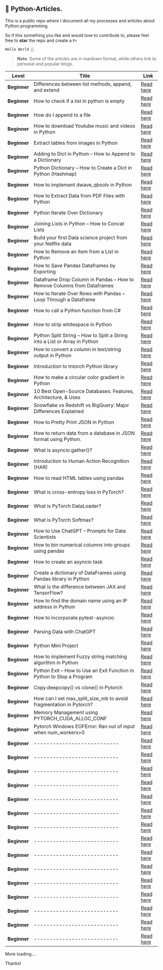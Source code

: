 ## 🐍 Python-Articles.

This is a public repo where I document all my processes and articles about Python programming.

So if this something you like and would love to contribute to, please feel free to **star** the repo and create a `Pr`

```python
Hello World 👋
```

> **Note**: Some of the articles are in mardown format, while others link to personal and popular blogs.



|  Level           | Title                                                  |     Link                   |
|------------------|--------------------------------------------------------|----------------------------|
|**Beginner**      | Differences between list methods, append, and extend  | [Read here](https://github.com/zenUnicorn/Python-Articles/blob/main/Differences-between-list-methods-append-and-extend.md)   |
|**Beginner**  | How to check if a list in python is empty     |  [Read here](https://github.com/zenUnicorn/Python-Articles/blob/main/How-to-check-if-a-list-in-python-is-empty.md)                                      |
|**Beginner**        | How do I append to a file   |[Read here](https://github.com/zenUnicorn/Python-Articles/blob/main/how-d-i-append-to-a-file.md)         |
|**Beginner**        | How to download Youtube music and videos in Python   |[Read here](https://shittuolumide.hashnode.dev/how-to-download-youtube-music-and-videos-with-python)         |
|**Beginner**        |  Extract tables from images in Python    |[Read here](https://iamholumeedey007.medium.com/extract-tables-from-images-in-python-ae26a76ba29c)         |
|**Beginner**        | Adding to Dict in Python – How to Append to a Dictionary    |[Read here](https://www.freecodecamp.org/news/add-to-dict-in-python/)         |
|**Beginner**        | Python Dictionary – How to Create a Dict in Python (Hashmap)   |[Read here](https://www.freecodecamp.org/news/python-dictionary-how-to-create-a-dict-in-python/)         |
|**Beginner**        | How to implement dwave_qbsolv in Python    |[Read here](https://www.educative.io/answers/how-to-implement-dwaveqbsolv-in-python)         |
|**Beginner**        | How to Extract Data from PDF Files with Python  |[Read here](https://www.freecodecamp.org/news/extract-data-from-pdf-files-with-python/)         |
|**Beginner**        | Python Iterate Over Dictionary    |[Read here](https://www.freecodecamp.org/news/python-iterate-over-dictionary-how-to-loop-through-a-dict/)         |
|**Beginner**        | Joining Lists in Python – How to Concat Lists    |[Read here](https://www.freecodecamp.org/news/joining-lists-in-python-how-to-concat-lists/)         |
|**Beginner**        | Build your first Data science project from your Netflix data   |[Read here](https://iamholumeedey007.medium.com/build-your-first-data-science-project-from-your-netflix-data-ba3f89ce83e)         |
|**Beginner**        | How to Remove an Item from a List in Python    |[Read here](https://www.freecodecamp.org/news/python-remove-from-list-how-to-remove-an-item-from-a-list-in-python-2/)         |
|**Beginner**        | How to Save Pandas Dataframes by Exporting    |[Read here](https://www.freecodecamp.org/news/dataframe-to-csv-how-to-save-pandas-dataframes-by-exporting/)
|**Beginner**        | Dataframe Drop Column in Pandas – How to Remove Columns from Dataframes    |[Read here](https://www.freecodecamp.org/news/dataframe-drop-column-in-pandas-how-to-remove-columns-from-dataframes/)         |
|**Beginner**        | How to Iterate Over Rows with Pandas – Loop Through a Dataframe    |[Read here](https://www.freecodecamp.org/news/how-to-iterate-over-rows-with-pandas-loop-through-a-dataframe)         |
|**Beginner**        | How to call a Python function from C#    |[Read here](https://www.educative.io/answers/how-to-call-a-python-function-from-c-sharp)         |
|**Beginner**        | How to strip whitespace in Python    |[Read here](https://www.educative.io/answers/how-to-strip-whitespace-in-python)         |
|**Beginner**        | Python Split String – How to Split a String into a List or Array in Python    |[Read here](https://www.freecodecamp.org/news/python-split-string-how-to-split-a-string-into-a-list-or-array-in-python/)         |
|**Beginner**        | How to convert a column in text/string output in Python    |[Read here](https://www.educative.io/answers/how-to-convert-a-column-in-text-string-output-in-python)         |
|**Beginner**        | Introduction to tntorch Python library    |[Read here](https://www.educative.io/answers/introduction-to-tntorch-python-library)         |
|**Beginner**        | How to make a circular color gradient in Python    |[Read here](https://www.educative.io/answers/how-to-make-a-circular-color-gradient-in-python)         |
|**Beginner**        | 10 Best Open-Source Databases: Features, Architecture, & Uses    |[Read here](https://estuary.dev/best-open-source-databases/)         |
|**Beginner**        | Snowflake vs Redshift vs BigQuery: Major Differences Explained    |[Read here](https://estuary.dev/snowflake-vs-redshift-vs-bigquery/)         |
|**Beginner**        | How to Pretty Print JSON in Python    |[Read here](https://www.freecodecamp.org/news/how-to-pretty-print-json-in-python/)         |
|**Beginner**        | How to return data from a database in JSON format using Python.    |[Read here](https://www.educative.io/answers/how-to-return-data-from-a-database-in-json-format-using-python)         |
|**Beginner**        | What is asyncio.gather()?    |[Read here](https://www.educative.io/answers/what-is-asynciogather)         |
|**Beginner**        | Introduction to Human Action Recognition (HAR)    |[Read here](https://heartbeat.comet.ml/human-action-recognition-har-300a28b01b13)         |
|**Beginner**        | How to read HTML tables using pandas    |[Read here](https://www.educative.io/answers/how-to-read-html-tables-using-pandas)         |
|**Beginner**        | What is cross-entropy loss in PyTorch?    |[Read here](https://www.educative.io/answers/what-is-cross-entropy-loss-in-pytorch)         |
|**Beginner**        | What is PyTorch DataLoader?    |[Read here](https://www.educative.io/answers/what-is-pytorch-dataloader)         |
|**Beginner**        | What is PyTorch Softmax?    |[Read here](https://www.educative.io/answers/what-is-pytorch-softmax)         |
|**Beginner**        | How to Use ChatGPT – Prompts for Data Scientists    |[Read here](https://www.freecodecamp.org/news/how-to-use-chatgpt-for-data-scientists/)         |
|**Beginner**        | How to bin numerical columns into groups using pandas    |[Read here](https://www.educative.io/answers/how-to-bin-numerical-columns-into-groups-using-pandas)         |
|**Beginner**        | How to create an asyncio task    |[Read here](https://www.educative.io/answers/how-to-create-an-asyncio-task)         |
|**Beginner**        | Create a dictionary of DataFrames using Pandas library in Python |[Read here](https://algoideas.com/create-a-dictionary-of-dataframes-using-pandas-library-in-python-explained/)         |
|**Beginner**        | What is the difference between JAX and TensorFlow?    |[Read here](https://www.educative.io/answers/what-is-the-difference-between-jax-and-tensorflow)         |
|**Beginner**        | How to find the domain name using an IP address in Python    |[Read here](https://www.educative.io/answers/how-to-find-the-domain-name-using-an-ip-address-in-python)         |
|**Beginner**        | How to incorporate pytest-asyncio   |[Read here](https://www.educative.io/answers/how-to-incorporate-pytest-asyncio)         |
|**Beginner**        | Parsing Data with ChatGPT |[Read here](https://saturncloud.io/blog/parsing-data-with-chatgpt/)         |
|**Beginner**        | Python Mini Project    |[Read here](https://dev.to/shittu_olumide_/python-mini-projects-51d)         |
|**Beginner**        | How to implement Fuzzy string matching algorithm in Python    |[Read here](https://algoideas.com/how-to-implement-fuzzy-string-matching-algorithm-in-python/)         |
|**Beginner**        | Python Exit – How to Use an Exit Function in Python to Stop a Program    |[Read here](https://www.freecodecamp.org/news/python-exit-how-to-use-an-exit-function-in-python-to-stop-a-program/)         |
|**Beginner**        | Copy.deepcopy() vs clone() in Pytorch    |[Read here](https://dev.to/shittu_olumide_/copydeepcopy-vs-clone-in-pytorch-455b)         |
|**Beginner**        | How can I set max_split_size_mb to avoid fragmentation in Pytorch? |[Read here](https://iamholumeedey007.medium.com/how-can-i-set-max-split-size-mb-to-avoid-fragmentation-in-pytorch-ff0a6c641098)         |
|**Beginner**        | Memory Management using PYTORCH_CUDA_ALLOC_CONF    |[Read here](https://iamholumeedey007.medium.com/memory-management-using-pytorch-cuda-alloc-conf-dabe7adec130)         |
|**Beginner**        | Pytorch Windows EOFError: Ran out of input when num_workers>0    |[Read here](https://iamholumeedey007.medium.com/pytorch-windows-eoferror-ran-out-of-input-when-num-workers-0-4d372157512)         |
|**Beginner**        | ---------------------------    |[Read here]()         |
|**Beginner**        | ---------------------------    |[Read here]()         |
|**Beginner**        | ---------------------------    |[Read here]()         |
|**Beginner**        | ---------------------------    |[Read here]()         |
|**Beginner**        | ---------------------------    |[Read here]()         |
|**Beginner**        | ---------------------------    |[Read here]()         |
|**Beginner**        | ---------------------------    |[Read here]()         |
|**Beginner**        | ---------------------------    |[Read here]()         |
|**Beginner**        | ---------------------------    |[Read here]()         |
|**Beginner**        | ---------------------------    |[Read here]()         |
|**Beginner**        | ---------------------------    |[Read here]()         |
|**Beginner**        | ---------------------------    |[Read here]()         |
|**Beginner**        | ---------------------------    |[Read here]()         |
|**Beginner**        | ---------------------------    |[Read here]()         |
|**Beginner**        | ---------------------------    |[Read here]()         |






More loading....

Thanks!
